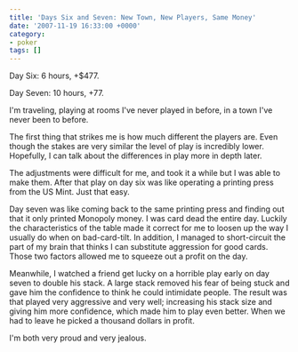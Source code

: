 ```yaml
---
title: 'Days Six and Seven: New Town, New Players, Same Money'
date: '2007-11-19 16:33:00 +0000'
category:
- poker
tags: []
---
```

Day Six: 6 hours, +$477.

Day Seven: 10 hours, +77.

I'm traveling, playing at rooms I've never played in before, in a town I've
never been to before.

The first thing that strikes me is how much different the players are. Even
though the stakes are very similar the level of play is incredibly lower.
Hopefully, I can talk about the differences in play more in depth later.

The adjustments were difficult for me, and took it a while but I was able to
make them. After that play on day six was like operating a printing press from
the US Mint. Just that easy.

Day seven was like coming back to the same printing press and finding out that
it only printed Monopoly money. I was card dead the entire day. Luckily the
characteristics of the table made it correct for me to loosen up the way I
usually do when on bad-card-tilt. In addition, I managed to short-circuit the
part of my brain that thinks I can substitute aggression for good cards. Those
two factors allowed me to squeeze out a profit on the day.

Meanwhile, I watched a friend get lucky on a horrible play early on day seven to
double his stack. A large stack removed his fear of being stuck and gave him the
confidence to think he could intimidate people. The result was that played very
aggressive and very well; increasing his stack size and giving him more
confidence, which made him to play even better. When we had to leave he picked a
thousand dollars in profit.

I'm both very proud and very jealous.
